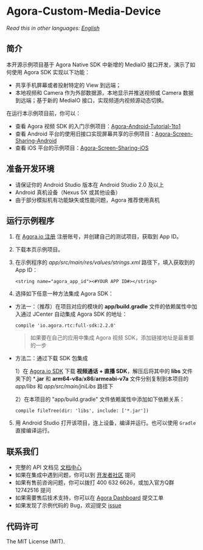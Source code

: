# Agora-Custom-Media-Device

*Read this in other languages: [English](README.en.md)*

## 简介

本开源示例项目基于 Agora Native SDK 中新增的 MediaIO 接口开发，演示了如何使用 Agora SDK 实现以下功能：

* 共享手机屏幕或者投射特定的 View 到远端；
* 本地视频和 Camera 作为外部数据源，本地显示并推送视频或 Camera 数据到远端；基于新的 MediaIO 接口，实现频道内视频源动态切换。

在运行本示例项目前，你可以：

* 查看 Agora 视频 SDK 的入门示例项目：[Agora-Android-Tutorial-1to1](https://github.com/AgoraIO/Agora-Android-Tutorial-1to1)
* 查看 Android 平台的使用旧接口实现屏幕共享的示例项目：[Agora-Screen-Sharing-Android](https://github.com/AgoraIO/Agora-Screen-Sharing-Android)
* 查看 iOS 平台的示例项目：[Agora-Screen-Sharing-iOS](https://github.com/AgoraIO/Agora-Screen-Sharing-iOS)

## 准备开发环境

* 请保证你的 Android Studio 版本在 Android Studio 2.0 及以上
* Android 真机设备（Nexus 5X 或其他设备）
* 由于部分模拟机有功能缺失或性能问题，Agora 推荐使用真机

## 运行示例程序

1. 在 [Agora.io 注册](https://dashboard.agora.io/cn/signup/) 注册账号，并创建自己的测试项目，获取到 App ID。
2. 下载本页示例项目。
3. 在示例程序的 *app/src/main/res/values/strings.xml* 路径下，填入获取到的 App ID：

   ```
   <string name="agora_app_id"><#YOUR APP ID#></string>
   ```
4. 选择如下任意一种方法集成 Agora SDK：

 * 方法一：（推荐）在项目对应的模块的 **app/build.gradle** 文件的依赖属性中加入通过 JCenter 自动集成 Agora SDK 的地址：

   ```
   compile 'io.agora.rtc:full-sdk:2.2.0'
   ```
   > 如果要在自己的应用中集成 Agora 视频 SDK，添加链接地址是最重要的一步

 * 方法二：通过下载 SDK 包集成
 
   1）在 [Agora.io SDK](https://www.agora.io/cn/download/) 下载 **视频通话 + 直播 SDK**，解压后将其中的 **libs** 文件夹下的 ***.jar** 和 **arm64-v8a**/**x86**/**armeabi-v7a** 文件分别复制到本项目的 *app/libs* 和 *app/src/main/jniLibs* 路径下
   
   2）在本项目的 "app/build.gradle" 文件依赖属性中添加如下依赖关系：
   ```
   compile fileTree(dir: 'libs', include: ['*.jar'])
   ```
5. 用 Android Studio 打开该项目，连上设备，编译并运行。也可以使用 `Gradle` 直接编译运行。

## 联系我们

- 完整的 API 文档见 [文档中心](https://docs.agora.io/cn/)
- 如果在集成中遇到问题，你可以到 [开发者社区](https://dev.agora.io/cn/) 提问
- 如果有售前咨询问题，你可以拨打 400 632 6626，或加入官方Q群 12742516 提问
- 如果需要售后技术支持，你可以在 [Agora Dashboard](https://dashboard.agora.io) 提交工单
- 如果发现了示例代码的 Bug，欢迎提交 [issue](https://github.com/AgoraIO/Agora-Screen-Sharing-Android/issues)

## 代码许可

The MIT License (MIT).
